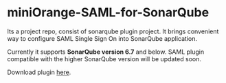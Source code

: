 # miniOrange-SAML-for-SonarQube
Its a project repo, consist of sonarqube plugin project. It brings convenient way to configure SAML Single Sign On into SonarQube application. 

Currently it supports <b>SonarQube version 6.7</b> and below. SAML plugin compatible with the higher SonarQube version will be updated soon.

Download plugin [here](https://github.com/miniOrangeDev/miniOrangeSAML-for-SonarQube/raw/master/miniorange-saml-plugin-1.0.jar).
